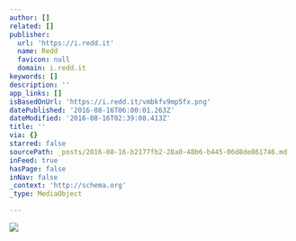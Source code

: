 ```yaml
---
author: []
related: []
publisher:
  url: 'https://i.redd.it'
  name: Redd
  favicon: null
  domain: i.redd.it
keywords: []
description: ''
app_links: []
isBasedOnUrl: 'https://i.redd.it/vmbkfv9mp5fx.png'
datePublished: '2016-08-16T06:00:01.263Z'
dateModified: '2016-08-16T02:39:08.413Z'
title: ''
via: {}
starred: false
sourcePath: _posts/2016-08-16-b2177fb2-28a0-48b6-b445-06d8de861746.md
inFeed: true
hasPage: false
inNav: false
_context: 'http://schema.org'
_type: MediaObject

---
```

<article style=""><img src="https://i.redd.it/vmbkfv9mp5fx.png" /></article>